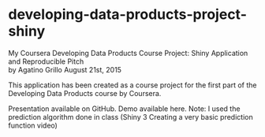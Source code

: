 # developing-data-products-project-shiny
My Coursera Developing Data Products Course Project: Shiny Application and Reproducible Pitch  
by Agatino Grillo
August 21st, 2015 

This application has been created as a course project for the first part of the Developing Data Products course by Coursera.

Presentation available on GitHub.
Demo available here.
Note: I used the prediction algorithm done in class (Shiny 3 Creating a very basic prediction function video)



